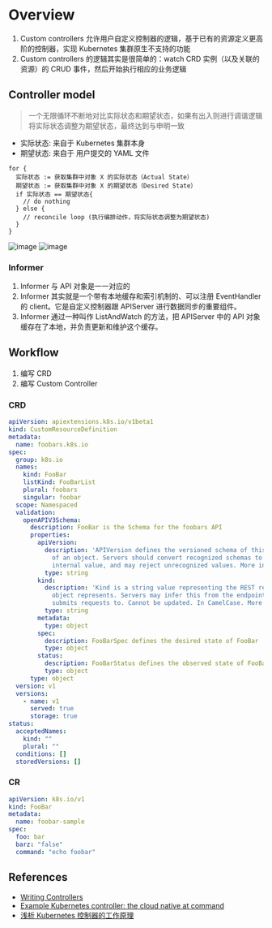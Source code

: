 # Overview

1. Custom controllers 允许用户自定义控制器的逻辑，基于已有的资源定义更高阶的控制器，实现 Kubernetes 集群原生不支持的功能
2. Custom controllers 的逻辑其实是很简单的：watch CRD 实例（以及关联的资源）的 CRUD 事件，然后开始执行相应的业务逻辑


## Controller model

> 一个无限循环不断地对比实际状态和期望状态，如果有出入则进行调谐逻辑将实际状态调整为期望状态，最终达到与申明一致

- 实际状态: 来自于 Kubernetes 集群本身
- 期望状态: 来自于 用户提交的 YAML 文件


```golang
for {
  实际状态 := 获取集群中对象 X 的实际状态（Actual State）
  期望状态 := 获取集群中对象 X 的期望状态（Desired State）
  if 实际状态 == 期望状态{
    // do nothing
  } else {
    // reconcile loop (执行编排动作，将实际状态调整为期望状态)
  }
}
```

![image](https://user-images.githubusercontent.com/8086910/66443576-3baee600-ea72-11e9-994c-28db8ce74ce7.png)
![image](https://user-images.githubusercontent.com/8086910/66454556-c1df2280-ea9a-11e9-8a0a-de325513378e.png)

### Informer

1. Informer 与 API 对象是一一对应的
2. Informer 其实就是一个带有本地缓存和索引机制的、可以注册 EventHandler 的 client。它是自定义控制器跟 APIServer 进行数据同步的重要组件。
3. Informer 通过一种叫作 ListAndWatch 的方法，把 APIServer 中的 API 对象缓存在了本地，并负责更新和维护这个缓存。

## Workflow

1. 编写 CRD
2. 编写 Custom Controller

### CRD

```yaml
apiVersion: apiextensions.k8s.io/v1beta1
kind: CustomResourceDefinition
metadata:
  name: foobars.k8s.io
spec:
  group: k8s.io
  names:
    kind: FooBar
    listKind: FooBarList
    plural: foobars
    singular: foobar
  scope: Namespaced
  validation:
    openAPIV3Schema:
      description: FooBar is the Schema for the foobars API
      properties:
        apiVersion:
          description: 'APIVersion defines the versioned schema of this representation
            of an object. Servers should convert recognized schemas to the latest
            internal value, and may reject unrecognized values. More info: https://git.k8s.io/community/contributors/devel/api-conventions.md#resources'
          type: string
        kind:
          description: 'Kind is a string value representing the REST resource this
            object represents. Servers may infer this from the endpoint the client
            submits requests to. Cannot be updated. In CamelCase. More info: https://git.k8s.io/community/contributors/devel/api-conventions.md#types-kinds'
          type: string
        metadata:
          type: object
        spec:
          description: FooBarSpec defines the desired state of FooBar
          type: object
        status:
          description: FooBarStatus defines the observed state of FooBar
          type: object
      type: object
  version: v1
  versions:
    - name: v1
      served: true
      storage: true
status:
  acceptedNames:
    kind: ""
    plural: ""
  conditions: []
  storedVersions: []
```

### CR

```yaml
apiVersion: k8s.io/v1
kind: FooBar
metadata:
  name: foobar-sample
spec:
  foo: bar
  barz: "false"
  command: "echo foobar"
```

## References

- [Writing Controllers](https://github.com/kubernetes/community/blob/8decfe4/contributors/devel/controllers.md)
- [Example Kubernetes controller: the cloud native at command](https://github.com/programming-kubernetes/cnat)
- [浅析 Kubernetes 控制器的工作原理](https://www.yangcs.net/posts/a-deep-dive-into-kubernetes-controllers/)